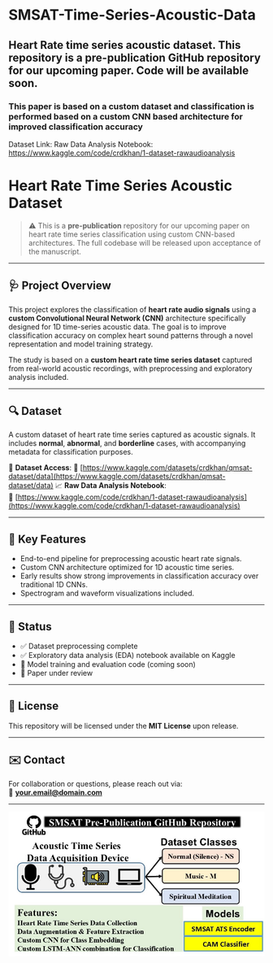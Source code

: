 # SMSAT-Time-Series-Acoustic-Data
## Heart Rate time series acoustic dataset. This repository is a pre-publication GitHub repository for our upcoming paper. Code will be available soon.
### This paper is based on a custom dataset and classification is performed based on a custom CNN based architecture for improved classification accuracy
Dataset Link: 
Raw Data Analysis Notebook: https://www.kaggle.com/code/crdkhan/1-dataset-rawaudioanalysis
# Heart Rate Time Series Acoustic Dataset

> ⚠️ This is a **pre-publication** repository for our upcoming paper on heart rate time series classification using custom CNN-based architectures. The full codebase will be released upon acceptance of the manuscript.

---

## 🩺 Project Overview

This project explores the classification of **heart rate audio signals** using a **custom Convolutional Neural Network (CNN)** architecture specifically designed for 1D time-series acoustic data. The goal is to improve classification accuracy on complex heart sound patterns through a novel representation and model training strategy.

The study is based on a **custom heart rate time series dataset** captured from real-world acoustic recordings, with preprocessing and exploratory analysis included.

---

## 🔍 Dataset

A custom dataset of heart rate time series captured as acoustic signals. It includes **normal**, **abnormal**, and **borderline** cases, with accompanying metadata for classification purposes.

📁 **Dataset Access**: 🔗 [https://www.kaggle.com/datasets/crdkhan/qmsat-dataset/data](https://www.kaggle.com/datasets/crdkhan/qmsat-dataset/data) 
📈 **Raw Data Analysis Notebook**:  
🔗 [https://www.kaggle.com/code/crdkhan/1-dataset-rawaudioanalysis](https://www.kaggle.com/code/crdkhan/1-dataset-rawaudioanalysis)

---

## 🧠 Key Features

- End-to-end pipeline for preprocessing acoustic heart rate signals.
- Custom CNN architecture optimized for 1D acoustic time series.
- Early results show strong improvements in classification accuracy over traditional 1D CNNs.
- Spectrogram and waveform visualizations included.

---

## 🧪 Status

- ✅ Dataset preprocessing complete  
- ✅ Exploratory data analysis (EDA) notebook available on Kaggle  
- 🚧 Model training and evaluation code (coming soon)  
- 📝 Paper under review

---

## 📄 License

This repository will be licensed under the **MIT License** upon release.

---

## ✉️ Contact

For collaboration or questions, please reach out via:  
📧 **your.email@domain.com**

---
![Alt Text](SMSAT_Gihub.jpg)
